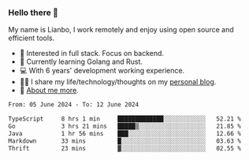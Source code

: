 ### Hello there 👋

My name is Lianbo, I work remotely and enjoy using open source and efficient tools.

- 🔭 Interested in full stack. Focus on backend.
- 🌱 Currently learning Golang and Rust.
- 💻 With 6 years' development working experience.
- ✍🏻 I share my life/technology/thoughts on my [personal blog](https://godruoyi.com).
- 👒 [About me more](https://godruoyi.com/posts/about-godruoyi).

<!--START_SECTION:waka-->

```txt
From: 05 June 2024 - To: 12 June 2024

TypeScript     8 hrs 1 min     █████████████░░░░░░░░░░░░   52.21 %
Go             3 hrs 21 mins   █████▒░░░░░░░░░░░░░░░░░░░   21.85 %
Java           1 hr 56 mins    ███░░░░░░░░░░░░░░░░░░░░░░   12.66 %
Markdown       33 mins         █░░░░░░░░░░░░░░░░░░░░░░░░   03.63 %
Thrift         23 mins         ▓░░░░░░░░░░░░░░░░░░░░░░░░   02.55 %
```

<!--END_SECTION:waka-->

